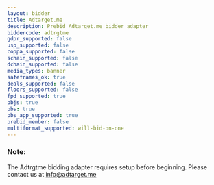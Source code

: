 ```yaml
---
layout: bidder
title: Adtarget.me
description: Prebid Adtarget.me bidder adapter
biddercode: adtrgtme
gdpr_supported: false
usp_supported: false
coppa_supported: false
schain_supported: false
dchain_supported: false
media_types: banner
safeframes_ok: true
deals_supported: false
floors_supported: false
fpd_supported: true
pbjs: true
pbs: true
pbs_app_supported: true
prebid_member: false
multiformat_supported: will-bid-on-one
---
```


### Note:

The Adtrgtme bidding adapter requires setup before beginning. Please contact us at info@adtarget.me
